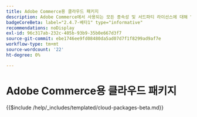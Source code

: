 ```yaml
---
title: Adobe Commerce용 클라우드 패키지
description: Adobe Commerce에서 사용되는 모든 종속성 및 서드파티 라이선스에 대해 알아봅니다.
badgeCoreBeta: label="2.4.7-베타1" type="informative"
recommendations: noDisplay
exl-id: 96c317ab-232c-405b-93b9-35b0e667d3f7
source-git-commit: ebe1746ee9fd08480da5ad07d7f1f8299ad9af7e
workflow-type: tm+mt
source-wordcount: '22'
ht-degree: 0%

---
```


# Adobe Commerce용 클라우드 패키지

{{$include /help/_includes/templated/cloud-packages-beta.md}}

